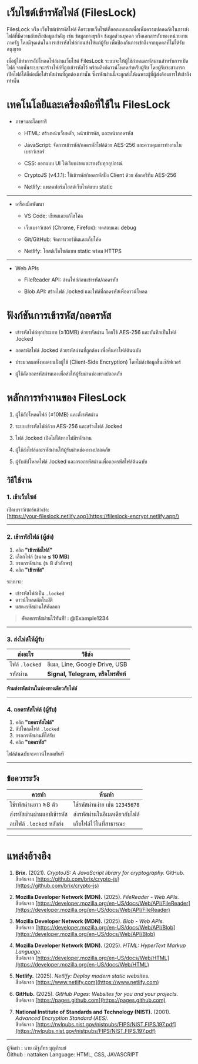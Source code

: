 # เว็บไซต์เข้ารหัสไฟล์ (FilesLock)
FilesLock หรือ เว็บไซต์เข้ารหัสไฟล์ คือระบบเว็บไซต์ที่ออกแบบมาเพื่อเพิ่มความปลอดภัยในการส่งไฟล์ที่มีความลับหรือข้อมูลสำคัญ เช่น ข้อมูลทางธุรกิจ ข้อมูลส่วนบุคคล หรือเอกสารลับของหน่วยงานภาครัฐ โดยมีจุดเด่นในการเข้ารหัสไฟล์ก่อนส่งให้แก่ผู้รับ เพื่อป้องกันการเข้าถึงจากบุคคลที่ไม่ได้รับอนุญาต

เมื่อผู้ใช้ทำการอัปโหลดไฟล์ผ่านเว็บไซต์ FilesLock ระบบจะให้ผู้ใช้กำหนดรหัสผ่านสำหรับการเปิดไฟล์ จากนั้นระบบจะสร้างไฟล์ที่ถูกเข้ารหัสไว้ พร้อมลิงก์ดาวน์โหลดสำหรับผู้รับ โดยผู้รับจะสามารถเปิดไฟล์ได้ก็ต่อเมื่อใส่รหัสผ่านที่ถูกต้องเท่านั้น ซึ่งรหัสผ่านนี้จะถูกส่งให้เฉพาะผู้ที่ผู้ส่งต้องการให้เข้าถึงเท่านั้น

# เทคโนโลยีและเครื่องมือที่ใช้ใน FilesLock
- ภาษาและไลบรารี
  - HTML: สร้างหน้าเว็บหลัก, หน้าเข้ารหัส, และหน้าถอดรหัส
    
  - JavaScript: จัดการเข้ารหัส/ถอดรหัสไฟล์ด้วย AES-256 และควบคุมการทำงานในเบราว์เซอร์
    
  - CSS: ออกแบบ UI ให้เรียบง่ายและรองรับทุกอุปกรณ์
    
  - CryptoJS (v4.1.1): ใช้เข้ารหัส/ถอดรหัสฝั่ง Client ด้วย  อัลกอริทึม AES-256
    
  - Netlify: แพลตฟอร์มโฮสต์เว็บไซต์แบบ static

---

- เครื่องมือพัฒนา
  - VS Code: เขียนและแก้ไขโค้ด
    
  - เว็บเบราว์เซอร์ (Chrome, Firefox): ทดสอบและ debug
    
  - Git/GitHub: จัดการเวอร์ชันและเก็บโค้ด
    
  - Netlify: โฮสต์เว็บไซต์แบบ static พร้อม HTTPS

---
    
- Web APIs
  - FileReader API: อ่านไฟล์ก่อนเข้ารหัส/ถอดรหัส
    
  - Blob API: สร้างไฟล์ .locked และไฟล์ที่ถอดรหัสเพื่อดาวน์โหลด

# ฟังก์ชันการเข้ารหัส/ถอดรหัส
- เข้ารหัสไฟล์ทุกประเภท (≤10MB) ด้วยรหัสผ่าน โดยใช้ AES-256 และบันทึกเป็นไฟล์ .locked
  
- ถอดรหัสไฟล์ .locked ด้วยรหัสผ่านที่ถูกต้อง เพื่อคืนค่าไฟล์ต้นฉบับ
  
- ประมวลผลทั้งหมดบนฝั่งผู้ใช้ (Client-Side Encryption) โดยไม่ส่งข้อมูลขึ้นเซิร์ฟเวอร์
  
- ผู้ใช้คัดลอกรหัสผ่านเองเพื่อส่งให้ผู้รับผ่านช่องทางปลอดภัย

# หลักการทำงานของ FilesLock
1. ผู้ใช้อัปโหลดไฟล์ (≤10MB) และตั้งรหัสผ่าน
   
2. ระบบเข้ารหัสไฟล์ด้วย AES-256 และสร้างไฟล์ .locked
   
3. ไฟล์ .locked เปิดไม่ได้หากไม่มีรหัสผ่าน
   
4. ผู้ใช้ส่งไฟล์และรหัสผ่านให้ผู้รับผ่านช่องทางปลอดภัย
   
5. ผู้รับอัปโหลดไฟล์ .locked และกรอกรหัสผ่านเพื่อถอดรหัสไฟล์ต้นฉบับ

## วิธีใช้งาน

### 1. เข้าเว็บไซต์
เปิดเบราว์เซอร์แล้วเข้า:  
[https://your-fileslock.netlify.app](https://fileslock-encrypt.netlify.app/)

---

### 2. เข้ารหัสไฟล์ (ผู้ส่ง)

1. คลิก **"เข้ารหัสไฟล์"**
2. เลือกไฟล์ (ขนาด **≤ 10 MB**)
3. กรอกรหัสผ่าน (≥ 8 ตัวอักษร)
4. คลิก **"เข้ารหัส"**

ระบบจะ:
- เข้ารหัสไฟล์เป็น `.locked`
- ดาวน์โหลดอัตโนมัติ
- แสดงรหัสผ่านให้คัดลอก

> **คัดลอกรหัสผ่านไว้ทันที! : @Example1234**

---

### 3. ส่งไฟล์ให้ผู้รับ

| ส่งอะไร | วิธีส่ง |
|--------|--------|
| ไฟล์ `.locked` | อีเมล, Line, Google Drive, USB |
| รหัสผ่าน | **Signal, Telegram, หรือโทรศัพท์** |

**ห้ามส่งรหัสผ่านในช่องทางเดียวกับไฟล์**

---

### 4. ถอดรหัสไฟล์ (ผู้รับ)

1. คลิก **"ถอดรหัสไฟล์"**
2. อัปโหลดไฟล์ `.locked`
3. กรอกรหัสผ่านที่ได้รับ
4. คลิก **"ถอดรหัส"**

ไฟล์ต้นฉบับจะดาวน์โหลดทันที

---

## ข้อควรระวัง

| ควรทำ | ห้ามทำ |
|------|--------|
| ใช้รหัสผ่านยาว ≥8 ตัว | ใช้รหัสผ่านง่าย เช่น `12345678` |
| ส่งรหัสผ่านผ่านแอปเข้ารหัส | ส่งรหัสผ่านในอีเมลเดียวกับไฟล์ |
| ลบไฟล์ `.locked` หลังส่ง | เก็บไฟล์ไว้ในที่สาธารณะ |

---

# แหล่งอ้างอิง
1. **Brix.** (2021). *CryptoJS: A JavaScript library for cryptography.* GitHub.  
   สืบค้นจาก [https://github.com/brix/crypto-js](https://github.com/brix/crypto-js)

2. **Mozilla Developer Network (MDN).** (2025). *FileReader - Web APIs.*  
   สืบค้นจาก [https://developer.mozilla.org/en-US/docs/Web/API/FileReader](https://developer.mozilla.org/en-US/docs/Web/API/FileReader)

3. **Mozilla Developer Network (MDN).** (2025). *Blob - Web APIs.*  
   สืบค้นจาก [https://developer.mozilla.org/en-US/docs/Web/API/Blob](https://developer.mozilla.org/en-US/docs/Web/API/Blob)

4. **Mozilla Developer Network (MDN).** (2025). *HTML: HyperText Markup Language.*  
   สืบค้นจาก [https://developer.mozilla.org/en-US/docs/Web/HTML](https://developer.mozilla.org/en-US/docs/Web/HTML)

5. **Netlify.** (2025). *Netlify: Deploy modern static websites.*  
   สืบค้นจาก [https://www.netlify.com](https://www.netlify.com)

6. **GitHub.** (2025). *GitHub Pages: Websites for you and your projects.*  
   สืบค้นจาก [https://pages.github.com](https://pages.github.com)

7. **National Institute of Standards and Technology (NIST).** (2001). *Advanced Encryption Standard (AES).*  
   สืบค้นจาก [https://nvlpubs.nist.gov/nistpubs/FIPS/NIST.FIPS.197.pdf](https://nvlpubs.nist.gov/nistpubs/FIPS/NIST.FIPS.197.pdf)

---

ผู้จัดทำ : นาย ณัฐภัทร บุญภิรมย์  
Github : nattaken
Language: HTML, CSS, JAVASCRIPT
